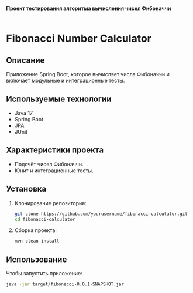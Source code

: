 #### Проект тестирования алгоритма вычисления чисел Фибоначчи

```markdown
```
# Fibonacci Number Calculator

## Описание
Приложение Spring Boot, которое вычисляет числа Фибоначчи и включает модульные и интеграционные тесты.

## Используемые технологии
- Java 17
- Spring Boot
- JPA
- JUnit

## Характеристики проекта
- Подсчёт чисел Фибоначчи.
- Юнит и интеграционные тесты.

## Установка
1. Клонирование репозитория:
    ```sh
    git clone https://github.com/yourusername/fibonacci-calculator.git
    cd fibonacci-calculator
    ```
2. Сборка проекта:
    ```sh
    mvn clean install
    ```

## Использование
Чтобы запустить приложение:
```sh
java -jar target/fibonacci-0.0.1-SNAPSHOT.jar
```












